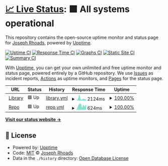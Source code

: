 # [📈 Live Status](https://jrhoads.github.io/uptime): <!--live status--> **🟩 All systems operational**

This repository contains the open-source uptime monitor and status page for [Joseph Rhoads](https://jrhoads.github.io/uptime), powered by [Upptime](https://github.com/upptime/upptime).

[![Uptime CI](https://github.com/koj-co/upptime/workflows/Uptime%20CI/badge.svg)](https://github.com/koj-co/upptime/actions?query=workflow%3A%22Uptime+CI%22)
[![Response Time CI](https://github.com/koj-co/upptime/workflows/Response%20Time%20CI/badge.svg)](https://github.com/koj-co/upptime/actions?query=workflow%3A%22Response+Time+CI%22)
[![Graphs CI](https://github.com/koj-co/upptime/workflows/Graphs%20CI/badge.svg)](https://github.com/koj-co/upptime/actions?query=workflow%3A%22Graphs+CI%22)
[![Static Site CI](https://github.com/koj-co/upptime/workflows/Static%20Site%20CI/badge.svg)](https://github.com/koj-co/upptime/actions?query=workflow%3A%22Static+Site+CI%22)
[![Summary CI](https://github.com/koj-co/upptime/workflows/Summary%20CI/badge.svg)](https://github.com/koj-co/upptime/actions?query=workflow%3A%22Summary+CI%22)

With [Upptime](https://upptime.js.org), you can get your own unlimited and free uptime monitor and status page, powered entirely by a GitHub repository. We use [Issues](https://github.com/jrhoads/uptime/issues) as incident reports, [Actions](https://github.com/jrhoads/uptime/actions) as uptime monitors, and [Pages](https://jrhoads.github.io/uptime) for the status page.

<!--start: status pages-->
<!-- This summary is generated by Upptime (https://github.com/upptime/upptime) -->
<!-- Do not edit this manually, your changes will be overwritten -->
<!-- prettier-ignore -->
| URL | Status | History | Response Time | Uptime |
| --- | ------ | ------- | ------------- | ------ |
| <img alt="" src="https://favicons.githubusercontent.com/library.brown.edu" height="13"> [Library](https://library.brown.edu) | 🟩 Up | [library.yml](https://github.com/jrhoads/uptime/commits/HEAD/history/library.yml) | <details><summary><img alt="Response time graph" src="./graphs/library/response-time-week.png" height="20"> 2124ms</summary><br><a href="https://jrhoads.github.io/uptime/history/library"><img alt="Response time 1830" src="https://img.shields.io/endpoint?url=https%3A%2F%2Fraw.githubusercontent.com%2Fjrhoads%2Fuptime%2FHEAD%2Fapi%2Flibrary%2Fresponse-time.json"></a><br><a href="https://jrhoads.github.io/uptime/history/library"><img alt="24-hour response time 1245" src="https://img.shields.io/endpoint?url=https%3A%2F%2Fraw.githubusercontent.com%2Fjrhoads%2Fuptime%2FHEAD%2Fapi%2Flibrary%2Fresponse-time-day.json"></a><br><a href="https://jrhoads.github.io/uptime/history/library"><img alt="7-day response time 2124" src="https://img.shields.io/endpoint?url=https%3A%2F%2Fraw.githubusercontent.com%2Fjrhoads%2Fuptime%2FHEAD%2Fapi%2Flibrary%2Fresponse-time-week.json"></a><br><a href="https://jrhoads.github.io/uptime/history/library"><img alt="30-day response time 2135" src="https://img.shields.io/endpoint?url=https%3A%2F%2Fraw.githubusercontent.com%2Fjrhoads%2Fuptime%2FHEAD%2Fapi%2Flibrary%2Fresponse-time-month.json"></a><br><a href="https://jrhoads.github.io/uptime/history/library"><img alt="1-year response time 1830" src="https://img.shields.io/endpoint?url=https%3A%2F%2Fraw.githubusercontent.com%2Fjrhoads%2Fuptime%2FHEAD%2Fapi%2Flibrary%2Fresponse-time-year.json"></a></details> | <details><summary><a href="https://jrhoads.github.io/uptime/history/library">100.00%</a></summary><a href="https://jrhoads.github.io/uptime/history/library"><img alt="All-time uptime 99.99%" src="https://img.shields.io/endpoint?url=https%3A%2F%2Fraw.githubusercontent.com%2Fjrhoads%2Fuptime%2FHEAD%2Fapi%2Flibrary%2Fuptime.json"></a><br><a href="https://jrhoads.github.io/uptime/history/library"><img alt="24-hour uptime 100.00%" src="https://img.shields.io/endpoint?url=https%3A%2F%2Fraw.githubusercontent.com%2Fjrhoads%2Fuptime%2FHEAD%2Fapi%2Flibrary%2Fuptime-day.json"></a><br><a href="https://jrhoads.github.io/uptime/history/library"><img alt="7-day uptime 100.00%" src="https://img.shields.io/endpoint?url=https%3A%2F%2Fraw.githubusercontent.com%2Fjrhoads%2Fuptime%2FHEAD%2Fapi%2Flibrary%2Fuptime-week.json"></a><br><a href="https://jrhoads.github.io/uptime/history/library"><img alt="30-day uptime 99.96%" src="https://img.shields.io/endpoint?url=https%3A%2F%2Fraw.githubusercontent.com%2Fjrhoads%2Fuptime%2FHEAD%2Fapi%2Flibrary%2Fuptime-month.json"></a><br><a href="https://jrhoads.github.io/uptime/history/library"><img alt="1-year uptime 99.99%" src="https://img.shields.io/endpoint?url=https%3A%2F%2Fraw.githubusercontent.com%2Fjrhoads%2Fuptime%2FHEAD%2Fapi%2Flibrary%2Fuptime-year.json"></a></details>
| <img alt="" src="https://favicons.githubusercontent.com/repository.library.brown.edu" height="13"> [Repo](https://repository.library.brown.edu/studio) | 🟩 Up | [repo.yml](https://github.com/jrhoads/uptime/commits/HEAD/history/repo.yml) | <details><summary><img alt="Response time graph" src="./graphs/repo/response-time-week.png" height="20"> 624ms</summary><br><a href="https://jrhoads.github.io/uptime/history/repo"><img alt="Response time 694" src="https://img.shields.io/endpoint?url=https%3A%2F%2Fraw.githubusercontent.com%2Fjrhoads%2Fuptime%2FHEAD%2Fapi%2Frepo%2Fresponse-time.json"></a><br><a href="https://jrhoads.github.io/uptime/history/repo"><img alt="24-hour response time 762" src="https://img.shields.io/endpoint?url=https%3A%2F%2Fraw.githubusercontent.com%2Fjrhoads%2Fuptime%2FHEAD%2Fapi%2Frepo%2Fresponse-time-day.json"></a><br><a href="https://jrhoads.github.io/uptime/history/repo"><img alt="7-day response time 624" src="https://img.shields.io/endpoint?url=https%3A%2F%2Fraw.githubusercontent.com%2Fjrhoads%2Fuptime%2FHEAD%2Fapi%2Frepo%2Fresponse-time-week.json"></a><br><a href="https://jrhoads.github.io/uptime/history/repo"><img alt="30-day response time 594" src="https://img.shields.io/endpoint?url=https%3A%2F%2Fraw.githubusercontent.com%2Fjrhoads%2Fuptime%2FHEAD%2Fapi%2Frepo%2Fresponse-time-month.json"></a><br><a href="https://jrhoads.github.io/uptime/history/repo"><img alt="1-year response time 694" src="https://img.shields.io/endpoint?url=https%3A%2F%2Fraw.githubusercontent.com%2Fjrhoads%2Fuptime%2FHEAD%2Fapi%2Frepo%2Fresponse-time-year.json"></a></details> | <details><summary><a href="https://jrhoads.github.io/uptime/history/repo">100.00%</a></summary><a href="https://jrhoads.github.io/uptime/history/repo"><img alt="All-time uptime 99.99%" src="https://img.shields.io/endpoint?url=https%3A%2F%2Fraw.githubusercontent.com%2Fjrhoads%2Fuptime%2FHEAD%2Fapi%2Frepo%2Fuptime.json"></a><br><a href="https://jrhoads.github.io/uptime/history/repo"><img alt="24-hour uptime 100.00%" src="https://img.shields.io/endpoint?url=https%3A%2F%2Fraw.githubusercontent.com%2Fjrhoads%2Fuptime%2FHEAD%2Fapi%2Frepo%2Fuptime-day.json"></a><br><a href="https://jrhoads.github.io/uptime/history/repo"><img alt="7-day uptime 100.00%" src="https://img.shields.io/endpoint?url=https%3A%2F%2Fraw.githubusercontent.com%2Fjrhoads%2Fuptime%2FHEAD%2Fapi%2Frepo%2Fuptime-week.json"></a><br><a href="https://jrhoads.github.io/uptime/history/repo"><img alt="30-day uptime 99.96%" src="https://img.shields.io/endpoint?url=https%3A%2F%2Fraw.githubusercontent.com%2Fjrhoads%2Fuptime%2FHEAD%2Fapi%2Frepo%2Fuptime-month.json"></a><br><a href="https://jrhoads.github.io/uptime/history/repo"><img alt="1-year uptime 99.99%" src="https://img.shields.io/endpoint?url=https%3A%2F%2Fraw.githubusercontent.com%2Fjrhoads%2Fuptime%2FHEAD%2Fapi%2Frepo%2Fuptime-year.json"></a></details>

<!--end: status pages-->

[**Visit our status website →**](https://jrhoads.github.io/uptime)

## 📄 License

- Powered by: [Upptime](https://github.com/upptime/upptime)
- Code: [MIT](./LICENSE) © [Joseph Rhoads](https://jrhoads.github.io/uptime)
- Data in the `./history` directory: [Open Database License](https://opendatacommons.org/licenses/odbl/1-0/)
